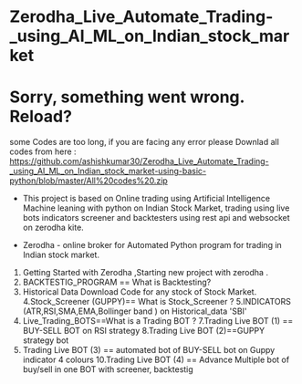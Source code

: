 # Zerodha_Live_Automate_Trading-_using_AI_ML_on_Indian_stock_market
# Sorry, something went wrong. Reload? #
some Codes are too long, if you are facing any error please Downlad all codes from here : https://github.com/ashishkumar30/Zerodha_Live_Automate_Trading-_using_AI_ML_on_Indian_stock_market-using-basic-python/blob/master/All%20codes%20.zip

* This project is based on Online trading using Artificial Intelligence Machine leaning with python on Indian Stock Market, trading using live bots indicators screener and backtesters using rest api and websocket on zerodha kite.

* Zerodha    - online broker for Automated Python program for trading in Indian stock market.  

1. Getting Started with Zerodha ,Starting new project with zerodha .
2. BACKTESTIG_PROGRAM == What is Backtesting?
3. Historical Data Download Code for any stock of Stock Market.
4.Stock_Screener (GUPPY)== What is Stock_Screener ?
5.INDICATORS (ATR,RSI,SMA,EMA,Bollinger band ) on Historical_data 'SBI'
6. Live_Trading_BOTS==What is a Trading BOT ?
7.Trading Live BOT (1) == BUY-SELL BOT on RSI strategy
8.Trading Live BOT (2)==GUPPY strategy bot
9. Trading Live BOT (3) == automated bot of BUY-SELL bot on Guppy indicator 4 colours
10.Trading Live BOT (4) == Advance Multiple bot of buy/sell in one BOT with screener, backtestig
